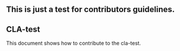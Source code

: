 ## This is just a test for contributors guidelines. 

## CLA-test
This document shows how to contribute to the cla-test.
